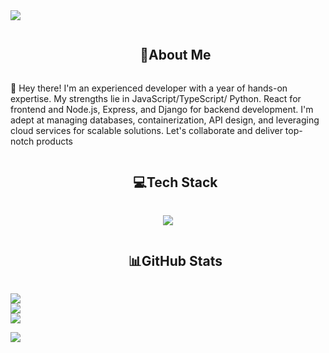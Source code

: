 
<!--horizontal divider(gradiant)-->
<img src="https://user-images.githubusercontent.com/73097560/115834477-dbab4500-a447-11eb-908a-139a6edaec5c.gif">

<div id="user-content-toc">
  <ul align="center">
    <summary><h2 style="display: inline-block">💫About Me</h2></summary>
  </ul>
</div>
👋 Hey there! I'm an experienced developer with a year of hands-on expertise. My strengths lie in JavaScript/TypeScript/ Python. React for frontend and Node.js, Express, and Django for backend development. I'm adept at managing databases, containerization, API design, and leveraging cloud services for scalable solutions. Let's collaborate and deliver top-notch products

<div id="user-content-toc">
  <ul align="center">
    <summary><h2 style="display: inline-block">💻Tech Stack</h2></summary>
  </ul>
</div>

<p align="center">
  <a href="https://skillicons.dev">
    <img src="https://skillicons.dev/icons?i=git,aws,css,docker,postgres,dynamodb,express,firebase,fastapi,flask,github,html,js,linux,md,mongodb,mysql,nextjs,nodejs,postman,py,react,ts,kubernetes&perline=14" />
  </a>
</p>

<div id="user-content-toc">
  <ul align="center">
    <summary><h2 style="display: inline-block">📊GitHub Stats</h2></summary>
  </ul>
</div>

![](https://github-readme-stats.vercel.app/api?username=AlexM1405&theme=dark&hide_border=false&include_all_commits=true&count_private=true)<br/>
![](https://github-readme-streak-stats.herokuapp.com/?user=AlexM1405&theme=dark&hide_border=false)<br/>
![](https://github-readme-stats.vercel.app/api/top-langs/?username=AlexM1405&theme=dark&hide_border=false&include_all_commits=true&count_private=true&layout=compact)

<img src="https://user-images.githubusercontent.com/73097560/115834477-dbab4500-a447-11eb-908a-139a6edaec5c.gif">


